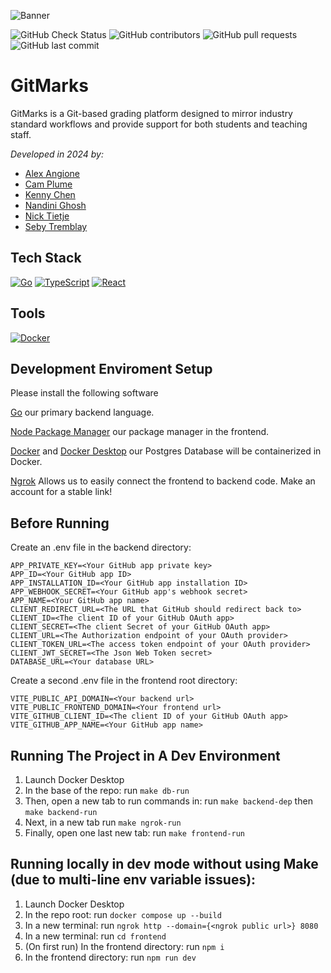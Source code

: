 ![Banner](https://github.com/user-attachments/assets/84169d26-84f0-4786-bf37-87484ef475bb)

![GitHub Check Status](https://img.shields.io/github/check-runs/NUSpecialProjects/gitmarks/main?style=for-the-badge)
![GitHub contributors](https://img.shields.io/github/contributors/NUSpecialProjects/gitmarks?style=for-the-badge)
![GitHub pull requests](https://img.shields.io/github/issues-pr/NUSpecialProjects/gitmarks?style=for-the-badge)
![GitHub last commit](https://img.shields.io/github/last-commit/NUSpecialProjects/gitmarks/main?style=for-the-badge)


# GitMarks
GitMarks is a Git-based grading platform designed to mirror industry standard workflows and provide support for both students and teaching staff.

*Developed in 2024 by:*

- [Alex Angione](https://github.com/alexangione419)
- [Cam Plume](https://github.com/CamPlume1)
- [Kenny Chen](https://github.com/kennybc)
- [Nandini Ghosh](https://github.com/nandini-ghosh)
- [Nick Tietje](https://github.com/ntietje1)
- [Seby Tremblay](https://github.com/sebytremblay)

## Tech Stack

[![Go](https://img.shields.io/badge/go-%2300ADD8.svg?style=for-the-badge&logo=go&logoColor=white)](https://go.dev/doc/)
[![TypeScript](https://img.shields.io/badge/typescript-%23007ACC.svg?style=for-the-badge&logo=typescript&logoColor=white)](https://www.typescriptlang.org/)
[![React](https://camo.githubusercontent.com/3467eb8e0dc6bdaa8fa6e979185d371ab39c105ec7bd6a01048806b74378d24c/68747470733a2f2f696d672e736869656c64732e696f2f62616467652f52656163742d3230323332413f7374796c653d666f722d7468652d6261646765266c6f676f3d7265616374266c6f676f436f6c6f723d363144414642)](https://react.dev/)

## Tools

[![Docker](https://img.shields.io/badge/docker-%230db7ed.svg?style=for-the-badge&logo=docker&logoColor=white)](https://www.docker.com/)

## Development Enviroment Setup

Please install the following software

[Go](https://go.dev/doc/install) our primary backend language.

[Node Package Manager](https://docs.npmjs.com/downloading-and-installing-node-js-and-npm)
our package manager in the frontend.

[Docker](https://www.docker.com/get-started/) and
[Docker Desktop](https://www.docker.com/products/docker-desktop/) our Postgres
Database will be containerized in Docker.

[Ngrok](https://ngrok.com/docs/getting-started/) Allows us to easily connect the
frontend to backend code. Make an account for a stable link!

## Before Running

Create an .env file in the backend directory:

```
APP_PRIVATE_KEY=<Your GitHub app private key>
APP_ID=<Your GitHub app ID>
APP_INSTALLATION_ID=<Your GitHub app installation ID>
APP_WEBHOOK_SECRET=<Your GitHub app's webhook secret>
APP_NAME=<Your GitHub app name>
CLIENT_REDIRECT_URL=<The URL that GitHub should redirect back to>
CLIENT_ID=<The client ID of your GitHub OAuth app>
CLIENT_SECRET=<The client Secret of your GitHub OAuth app>
CLIENT_URL=<The Authorization endpoint of your OAuth provider>
CLIENT_TOKEN_URL=<The access token endpoint of your OAuth provider>
CLIENT_JWT_SECRET=<The Json Web Token secret>
DATABASE_URL=<Your database URL>
```

Create a second .env file in the frontend root directory:

```
VITE_PUBLIC_API_DOMAIN=<Your backend url>
VITE_PUBLIC_FRONTEND_DOMAIN=<Your frontend url>
VITE_GITHUB_CLIENT_ID=<The client ID of your GitHub OAuth app>
VITE_GITHUB_APP_NAME=<Your GitHub app name>
```

## Running The Project in A Dev Environment

1. Launch Docker Desktop
2. In the base of the repo: run `make db-run`
3. Then, open a new tab to run commands in: run `make backend-dep` then `make backend-run`
4. Next, in a new tab run `make ngrok-run`
5. Finally, open one last new tab: run `make frontend-run`


## Running locally in dev mode without using Make (due to multi-line env variable issues):

1. Launch Docker Desktop
2. In the repo root: run `docker compose up --build`
3. In a new terminal: run `ngrok http --domain={<ngrok public url>} 8080`
4. In a new terminal: run `cd frontend`
5. (On first run) In the frontend directory: run `npm i`
6. In the frontend directory: run `npm run dev`

